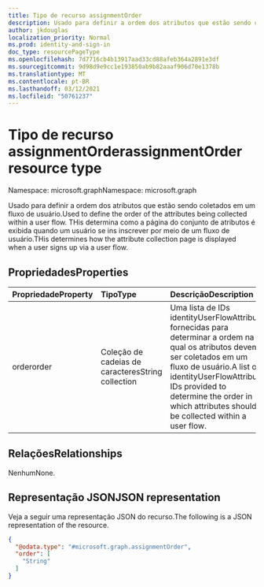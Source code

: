 ```yaml
---
title: Tipo de recurso assignmentOrder
description: Usado para definir a ordem dos atributos que estão sendo coletados em um fluxo de usuário.
author: jkdouglas
localization_priority: Normal
ms.prod: identity-and-sign-in
doc_type: resourcePageType
ms.openlocfilehash: 7d7716cb4b13917aad33cd88afeb364a2891e3df
ms.sourcegitcommit: 9d98d9e9cc1e193850ab9b82aaaf906d70e1378b
ms.translationtype: MT
ms.contentlocale: pt-BR
ms.lasthandoff: 03/12/2021
ms.locfileid: "50761237"
---
```

# <a name="assignmentorder-resource-type"></a><span data-ttu-id="b6c10-103">Tipo de recurso assignmentOrder</span><span class="sxs-lookup"><span data-stu-id="b6c10-103">assignmentOrder resource type</span></span>

<span data-ttu-id="b6c10-104">Namespace: microsoft.graph</span><span class="sxs-lookup"><span data-stu-id="b6c10-104">Namespace: microsoft.graph</span></span>

<span data-ttu-id="b6c10-105">Usado para definir a ordem dos atributos que estão sendo coletados em um fluxo de usuário.</span><span class="sxs-lookup"><span data-stu-id="b6c10-105">Used to define the order of the attributes being collected within a user flow.</span></span> <span data-ttu-id="b6c10-106">THis determina como a página do conjunto de atributos é exibida quando um usuário se ins inscrever por meio de um fluxo de usuário.</span><span class="sxs-lookup"><span data-stu-id="b6c10-106">THis determines how the attribute collection page is displayed when a user signs up via a user flow.</span></span>

## <a name="properties"></a><span data-ttu-id="b6c10-107">Propriedades</span><span class="sxs-lookup"><span data-stu-id="b6c10-107">Properties</span></span>

|<span data-ttu-id="b6c10-108">Propriedade</span><span class="sxs-lookup"><span data-stu-id="b6c10-108">Property</span></span>|<span data-ttu-id="b6c10-109">Tipo</span><span class="sxs-lookup"><span data-stu-id="b6c10-109">Type</span></span>|<span data-ttu-id="b6c10-110">Descrição</span><span class="sxs-lookup"><span data-stu-id="b6c10-110">Description</span></span>|
|:---|:---|:---|
|<span data-ttu-id="b6c10-111">order</span><span class="sxs-lookup"><span data-stu-id="b6c10-111">order</span></span>|<span data-ttu-id="b6c10-112">Coleção de cadeias de caracteres</span><span class="sxs-lookup"><span data-stu-id="b6c10-112">String collection</span></span>|<span data-ttu-id="b6c10-113">Uma lista de IDs identityUserFlowAttribute fornecidas para determinar a ordem na qual os atributos devem ser coletados em um fluxo de usuário.</span><span class="sxs-lookup"><span data-stu-id="b6c10-113">A list of identityUserFlowAttribute IDs provided to determine the order in which attributes should be collected within a user flow.</span></span>|

## <a name="relationships"></a><span data-ttu-id="b6c10-114">Relações</span><span class="sxs-lookup"><span data-stu-id="b6c10-114">Relationships</span></span>

<span data-ttu-id="b6c10-115">Nenhum</span><span class="sxs-lookup"><span data-stu-id="b6c10-115">None.</span></span>

## <a name="json-representation"></a><span data-ttu-id="b6c10-116">Representação JSON</span><span class="sxs-lookup"><span data-stu-id="b6c10-116">JSON representation</span></span>

<span data-ttu-id="b6c10-117">Veja a seguir uma representação JSON do recurso.</span><span class="sxs-lookup"><span data-stu-id="b6c10-117">The following is a JSON representation of the resource.</span></span>
<!-- {
  "blockType": "resource",
  "@odata.type": "microsoft.graph.assignmentOrder"
}
-->

``` json
{
  "@odata.type": "#microsoft.graph.assignmentOrder",
  "order": [
    "String"
  ]
}
```
